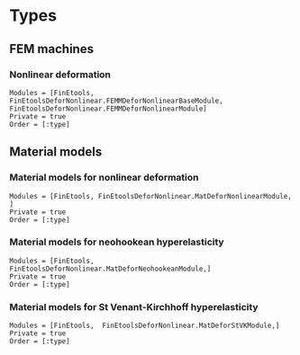 # Types

## FEM machines

### Nonlinear deformation

```@autodocs
Modules = [FinEtools, FinEtoolsDeforNonlinear.FEMMDeforNonlinearBaseModule, FinEtoolsDeforNonlinear.FEMMDeforNonlinearModule]
Private = true
Order = [:type]
```

## Material models

### Material models for nonlinear deformation

```@autodocs
Modules = [FinEtools, FinEtoolsDeforNonlinear.MatDeforNonlinearModule, ]
Private = true
Order = [:type]
```

### Material models for neohookean hyperelasticity

```@autodocs
Modules = [FinEtools,  FinEtoolsDeforNonlinear.MatDeforNeohookeanModule,]
Private = true
Order = [:type]
```

### Material models for St Venant-Kirchhoff hyperelasticity

```@autodocs
Modules = [FinEtools,  FinEtoolsDeforNonlinear.MatDeforStVKModule,]
Private = true
Order = [:type]
```
